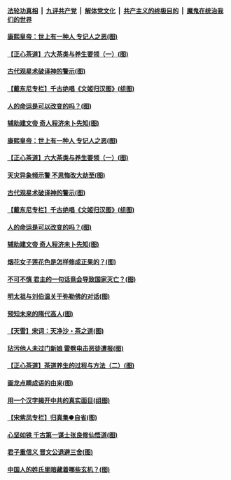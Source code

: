 ####  [法轮功真相](../../../../basic/blob/master/README.md?t=06211202) &nbsp;|&nbsp; [九评共产党](../../../../9ping.md/blob/master/README.md?t=06211202) &nbsp;|&nbsp; [解体党文化](../../../../jtdwh.md/blob/master/README.md?t=06211202)  &nbsp;|&nbsp; [共产主义的终极目的](../../../../gczydzjmd.md/blob/master/README.md?t=06211202) &nbsp;|&nbsp; [魔鬼在统治我们的世界](../../../../mgztzwmdsj.md/blob/master/README.md?t=06211202) 

#### [康熙皇帝：世上有一种人 专记人之恶(图)](../pages/p7/937141.md?t=06211202) 

#### [【正心茶道】六大茶类与养生要领（一）(图)](../pages/p7/936910.md?t=06211202) 

#### [古代观星术破译神的警示(图)](../pages/p7/936938.md?t=06211202) 

#### [【戴东尼专栏】千古绝唱《文姬归汉图》(组图)](../pages/p7/933598.md?t=06211202) 

#### [人的命运是可以改变的吗？(图)](../pages/p7/936633.md?t=06211202) 

#### [辅助建文帝 奇人程济未卜先知(图)](../pages/p7/936751.md?t=06211202) 

#### [康熙皇帝：世上有一种人 专记人之恶(图)](../pages/p7/937141.md?t=06211202) 

#### [【正心茶道】六大茶类与养生要领（一）(图)](../pages/p7/936910.md?t=06211202) 

#### [天灾异象频示警 不思悔改大劫至(图)](../pages/p7/937076.md?t=06211202) 

#### [古代观星术破译神的警示(图)](../pages/p7/936938.md?t=06211202) 

#### [【戴东尼专栏】千古绝唱《文姬归汉图》(组图)](../pages/p7/933598.md?t=06211202) 

#### [人的命运是可以改变的吗？(图)](../pages/p7/936633.md?t=06211202) 

#### [辅助建文帝 奇人程济未卜先知(图)](../pages/p7/936751.md?t=06211202) 

#### [烟花女子莲花色是怎样修成正果的？(图)](../pages/p7/936627.md?t=06211202) 

#### [不可不慎 君主的一句话竟会导致国家灭亡？(图)](../pages/p7/936921.md?t=06211202) 

#### [明太祖与刘伯温关于弥勒佛的对话(图)](../pages/p7/936918.md?t=06211202) 

#### [预知未来的隋代高人(图)](../pages/p7/936519.md?t=06211202) 

#### [【天雪】宋词：天净沙・茶之道(图)](../pages/p7/936606.md?t=06211202) 

#### [玷污他人未过门新娘 雷劈电击恶徒遭报(图)](../pages/p7/936730.md?t=06211202) 

#### [【正心茶道】茶道养生的过程与方法（二）(图)](../pages/p7/936188.md?t=06211202) 

#### [画龙点睛成语的由来(图)](../pages/p7/936521.md?t=06211202) 

#### [用一个汉字揭开中共的真实面目(组图)](../pages/p7/936605.md?t=06211202) 

#### [【宋紫凤专栏】归真集●自省(图)](../pages/p7/936715.md?t=06211202) 

#### [心坚如铁 千古第一谋士张良修仙悟道(图)](../pages/p7/936518.md?t=06211202) 

#### [君子重信义 晋文公退避三舍(图)](../pages/p7/936517.md?t=06211202) 

#### [中国人的姓氏里暗藏着哪些玄机？(图)](../pages/p7/936608.md?t=06211202) 

